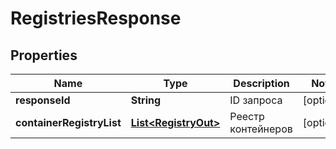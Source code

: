 

# RegistriesResponse


## Properties

| Name | Type | Description | Notes |
|------------ | ------------- | ------------- | -------------|
|**responseId** | **String** | ID запроса |  [optional] |
|**containerRegistryList** | [**List&lt;RegistryOut&gt;**](RegistryOut.md) | Реестр контейнеров |  [optional] |



